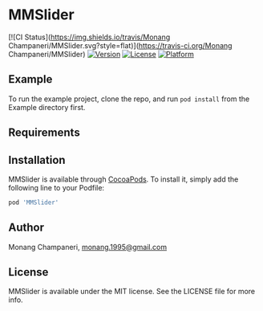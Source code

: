 # MMSlider

[![CI Status](https://img.shields.io/travis/Monang Champaneri/MMSlider.svg?style=flat)](https://travis-ci.org/Monang Champaneri/MMSlider)
[![Version](https://img.shields.io/cocoapods/v/MMSlider.svg?style=flat)](https://cocoapods.org/pods/MMSlider)
[![License](https://img.shields.io/cocoapods/l/MMSlider.svg?style=flat)](https://cocoapods.org/pods/MMSlider)
[![Platform](https://img.shields.io/cocoapods/p/MMSlider.svg?style=flat)](https://cocoapods.org/pods/MMSlider)

## Example

To run the example project, clone the repo, and run `pod install` from the Example directory first.

## Requirements

## Installation

MMSlider is available through [CocoaPods](https://cocoapods.org). To install
it, simply add the following line to your Podfile:

```ruby
pod 'MMSlider'
```

## Author

Monang Champaneri, monang.1995@gmail.com

## License

MMSlider is available under the MIT license. See the LICENSE file for more info.
